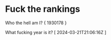 # Fuck the rankings

Who the hell am I?
{ 1930178 }

What fucking year is it?
[ 2024-03-21T21:06:16Z ]
